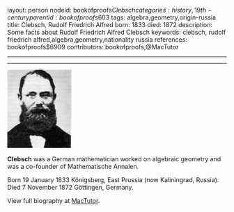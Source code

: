 layout: person
nodeid: bookofproofs$Clebsch
categories: history,19th-century
parentid: bookofproofs$603
tags: algebra,geometry,origin-russia
title: Clebsch, Rudolf Friedrich Alfred
born: 1833
died: 1872
description: Some facts about Rudolf Friedrich Alfred Clebsch
keywords: clebsch, rudolf friedrich alfred,algebra,geometry,nationality russia
references: bookofproofs$6909
contributors: bookofproofs,@MacTutor

---


---

![Clebsch.jpg](https://github.com/bookofproofs/bookofproofs.github.io/blob/main/_sources/_assets/images/portraits/Clebsch.jpg?raw=true)

**Clebsch** was a German mathematician worked on algebraic geometry and was a co-founder of Mathematische Annalen.

Born 19 January 1833 Königsberg, East Prussia (now Kaliningrad, Russia). Died 7 November 1872 Göttingen, Germany.


View full biography at [MacTutor](https://mathshistory.st-andrews.ac.uk/Biographies/Clebsch/).